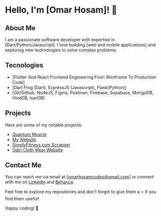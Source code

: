 # Hello, I'm [Omar Hosam]! 👋

## About Me
I am a passionate software developer with expertise in [Dart/Python/Javascript]. I love building [web and mobile applications] and exploring new technologies to solve complex problems.

## Tecnologies
- [Flutter And React Frontend Engineering From Wireframe To Production Code]
- [Dart Frog (Dart), ExpressJS (Javascript), Flask(Python)]
- [Git/Github, NodeJS, Figma, Postman, Firebase, Supabase, MongoDB, HiveDB, IsarDB]

## Projects
Here are some of my notable projects:

- [Quantum Muscle](https://github.com/OmarHosamCodes/quantum_muscle)
- [My Website](https://github.com/OmarHosamCodes/oh_website)
- [SimplyFitness.com Scrapper](https://github.com/OmarHosamCodes/Simply-Fitness-Web-Scrapper)
- [Odin Cloth Wear Website](https://github.com/OmarHosamCodes/odin-cloth-wear)



## Contact Me
You can reach me via email at [omarhosamcodes@gmail.com] or connect with me on [LinkedIn](https://www.linkedin.com/in/omarhosamcodes/) and [Behance](https://www.behance.net/OmarHosamCodes).

Feel free to explore my repositories and don't forget to give them a ⭐️ if you find them useful!

Happy coding! 🚀
